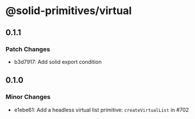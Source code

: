 # @solid-primitives/virtual

## 0.1.1

### Patch Changes

- b3d7917: Add solid export condition

## 0.1.0

### Minor Changes

- e1ebe61: Add a headless virtual list primitive: `createVirtualList` in #702
